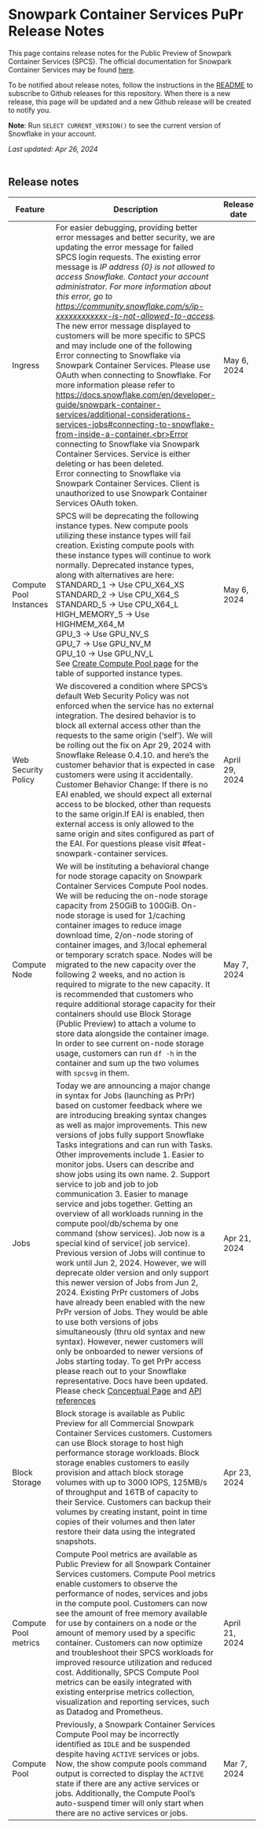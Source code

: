 # Snowpark Container Services PuPr Release Notes

This page contains release notes for the Public Preview of Snowpark Container Services (SPCS). The official documentation for Snowpark Container Services may be found [here](https://docs.snowflake.com/en/developer-guide/snowpark-container-services/overview).

To be notified about release notes, follow the instructions in the [README](https://github.com/Snowflake-Labs/spcs-updates/blob/main/README.md) to subscribe to Github releases for this repository. When there is a new release, this page will be updated and a new Github release will be created to notify you.

**Note**: Run `SELECT CURRENT_VERSION()` to see the current version of Snowflake in your account.

_Last updated: Apr 26, 2024_
<br><br>

## Release notes
| Feature | Description | Release date | Release |
|---------|-------------|--------------|---------|
| Ingress | For easier debugging, providing better error messages and better security, we are updating the error message for failed SPCS login requests. The existing error message is *IP address {0} is not allowed to access Snowflake. Contact your account administrator. For more information about this error, go to https://community.snowflake.com/s/ip-xxxxxxxxxxxx-is-not-allowed-to-access.* The new error message displayed to customers will be more specific to SPCS and may include one of the following <br> Error connecting to Snowflake via Snowpark Container Services. Please use OAuth when connecting to Snowflake. For more information please refer to https://docs.snowflake.com/en/developer-guide/snowpark-container-services/additional-considerations-services-jobs#connecting-to-snowflake-from-inside-a-container.<br>Error connecting to Snowflake via Snowpark Container Services. Service is either deleting or has been deleted.<br> Error connecting to Snowflake via Snowpark Container Services. Client is unauthorized to use Snowpark Container Services OAuth token.| May 6, 2024 | 8.18 |
| Compute Pool Instances | SPCS will be deprecating the following instance types. New compute pools utilizing these instance types will fail creation. Existing compute pools with these instance types will continue to work normally. Deprecated instance types, along with alternatives are here: <br> STANDARD_1 -> Use CPU_X64_XS <br> STANDARD_2 -> Use CPU_X64_S <br> STANDARD_5 -> Use CPU_X64_L <br> HIGH_MEMORY_5 -> Use HIGHMEM_X64_M <br> GPU_3 -> Use GPU_NV_S<br> GPU_7 -> Use GPU_NV_M<br> GPU_10 -> Use GPU_NV_L <br> See [Create Compute Pool page](https://docs.snowflake.com/en/sql-reference/sql/create-compute-pool) for the table of supported instance types.| May 6, 2024 | 8.18 |
| Web Security Policy | We discovered a condition where SPCS’s default Web Security Policy was not enforced when the service has no external integration. The desired behavior is to block all external access other than the requests to the same origin (‘self’). We will be rolling out the fix on Apr 29, 2024 with Snowflake Release 0.4.10. and here’s the customer behavior that is expected in case customers were using it accidentally. Customer Behavior Change: If there is no EAI enabled, we should expect all external access to be blocked, other than requests to the same origin.If EAI is enabled, then external access is only allowed to the same origin and sites configured as part of the EAI. For questions please visit #feat-snowpark-container services. | April 29, 2024 | 8.17 |
| Compute Node | We will be instituting a behavioral change for node storage capacity on Snowpark Container Services Compute Pool nodes.  We will be reducing the on-node storage capacity from 250GiB to 100GiB. On-node storage is used for 1/caching container images to reduce image download time, 2/on-node storing of container images, and 3/local ephemeral or temporary scratch space. Nodes will be migrated to the new capacity over the following 2 weeks, and no action is required to migrate to the new capacity. It is recommended that customers who require additional storage capacity for their containers should use Block Storage (Public Preview) to attach a volume to store data alongside the container image. In order to see current on-node storage usage, customers can run `df -h` in the container and sum up the two volumes with `spcsvg` in them. | May 7, 2024 | 8.18 |
| Jobs | Today we are announcing a major change in syntax for Jobs (launching as PrPr) based on customer feedback where we are introducing breaking syntax changes as well as major improvements. This new versions of jobs fully support Snowflake Tasks integrations and can run with Tasks. Other improvements include 1. Easier to monitor jobs. Users can describe and show jobs using its own name. 2. Support service to job and job to job communication 3. Easier to manage service and jobs together. Getting an overview of all workloads running in the compute pool/db/schema by one command (show services). Job now is a special kind of service( job service). Previous version of Jobs will continue to work until Jun 2, 2024. However, we will deprecate older version and only support this newer version of Jobs from Jun 2, 2024. Existing PrPr customers of Jobs have already been enabled with the new PrPr version of Jobs. They would be able to use both versions of jobs simultaneously (thru old syntax and new syntax). However, newer customers will only be onboarded to newer versions of Jobs starting today. To get PrPr access please reach out to your Snowflake representative. Docs have been updated. Please check [Conceptual Page](https://docs.snowflake.com/en/developer-guide/snowpark-container-services/working-with-services) and [API references](https://docs.snowflake.com/en/sql-reference/sql/execute-job-service) | Apr 21, 2024 | 8.15 |
| Block Storage | Block storage is available as Public Preview for all Commercial Snowpark Container Services customers. Customers can use Block storage to host high performance storage workloads. Block storage enables customers to easily provision and attach block storage volumes with up to 3000 IOPS, 125MB/s of throughput and 16TB of capacity to their Service.  Customers can backup their volumes by creating instant, point in time copies of their volumes and then later restore their data using the integrated snapshots. | Apr 23, 2024 | 8.16 |
| Compute Pool metrics | Compute Pool metrics are available as Public Preview for all Snowpark Container Services customers. Compute Pool metrics enable customers to observe the performance of nodes, services and jobs in the compute pool. Customers can now see the amount of free memory available for use by containers on a node or the amount of memory used by a specific container.  Customers can now optimize and troubleshoot their SPCS workloads for improved resource utilization and reduced cost. Additionally, SPCS Compute Pool metrics can be easily integrated with existing enterprise metrics collection, visualization and reporting services, such as Datadog and Prometheus. | April 21, 2024| 8.15|
| Compute Pool | Previously, a Snowpark Container Services Compute Pool may be incorrectly identified as `IDLE` and be suspended despite having `ACTIVE` services or jobs. Now, the show compute pools command output is corrected to display the `ACTIVE` state if there are any active services or jobs. Additionally, the Compute Pool’s auto-suspend timer will only start when there are no active services or jobs. | Mar 7, 2024| 8.9.2|
